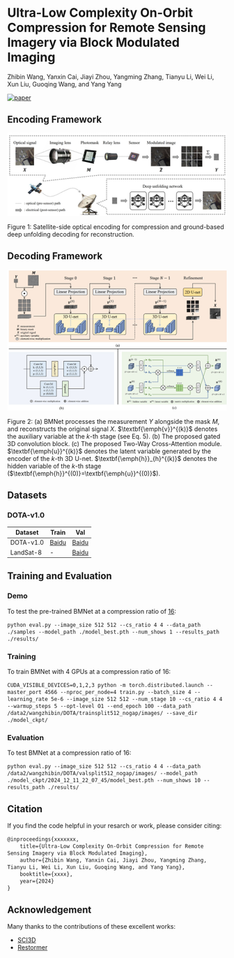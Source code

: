 # Ultra-Low Complexity On-Orbit Compression for Remote Sensing Imagery via Block Modulated Imaging
Zhibin Wang, Yanxin Cai, Jiayi Zhou, Yangming Zhang, Tianyu Li, Wei Li, Xun Liu, Guoqing Wang, and Yang Yang

[![paper](https://img.shields.io/badge/arXiv-Paper-<COLOR>.svg)](https://arxiv.org/abs/2111.09881)

## Encoding Framework
![encode](fig/encode.jpg)

Figure 1: Satellite-side optical encoding for compression and ground-based deep unfolding decoding for reconstruction.

## Decoding Framework
![decode](fig/decode.jpg)

Figure 2: (a) BMNet processes the measurement $Y$ alongside the mask $M$, and reconstructs the original signal $X$. $\textbf{\emph{v}}^{(k)}$ denotes the auxiliary variable at the $k$-th stage (see Eq. 5). (b) The proposed gated 3D convolution block. (c) The proposed Two-Way Cross-Attention module.  $\textbf{\emph{u}}^{(k)}$ denotes the latent variable generated by the encoder of the $k$-th 3D U-net. $\textbf{\emph{h}}_{h}^{(k)}$ denotes the hidden variable of the $k$-th stage ($\textbf{\emph{h}}^{(0)}=\textbf{\emph{u}}^{(0)}$).

## Datasets
### DOTA-v1.0
<table>
    <thead>
        <tr>
            <th>Dataset</th>
            <th>Train</th>
            <th>Val</th>
        </tr>
    </thead>
    <tbody>
        <tr>
            <td>DOTA-v1.0</td>
            <td><a href="https://pan.baidu.com/s/1WR8CfBlG7lVlexVKkeYBDA?pwd=izw7">Baidu</a></td>
            <td><a href="https://pan.baidu.com/s/1Y3SXLfyJsrPaKl8RkWq8MA?pwd=csts">Baidu</a></td>
        </tr>
        <tr>
            <td>LandSat-8</td>
            <td>-</td>
            <td><a href="https://pan.baidu.com/s/10hODPzK__8aTA4PHAPmxbg?pwd=x9xa">Baidu</a></td>
        </tr>
    </tbody>
</table>

## Training and Evaluation
### Demo
To test the pre-trained BMNet at a compression ratio of [16](https://pan.baidu.com/s/1DLOvUp-uMy2IqsyOeqOAlQ?pwd=y0dy):
```
python eval.py --image_size 512 512 --cs_ratio 4 4 --data_path ./samples --model_path ./model_best.pth --num_shows 1 --results_path ./results/
```

### Training
To train BMNet with 4 GPUs at a compression ratio of 16:
```
CUDA_VISIBLE_DEVICES=0,1,2,3 python -m torch.distributed.launch --master_port 4566 --nproc_per_node=4 train.py --batch_size 4 --learning_rate 5e-6 --image_size 512 512 --num_stage 10 --cs_ratio 4 4 --warmup_steps 5 --opt-level O1 --end_epoch 100 --data_path /data2/wangzhibin/DOTA/trainsplit512_nogap/images/ --save_dir ./model_ckpt/
```

### Evaluation
To test BMNet at a compression ratio of 16:
```
python eval.py --image_size 512 512 --cs_ratio 4 4 --data_path /data2/wangzhibin/DOTA/valsplit512_nogap/images/ --model_path ./model_ckpt/2024_12_11_22_07_45/model_best.pth --num_shows 10 --results_path ./results/
```

## Citation
If you find the code helpful in your resarch or work, please consider citing:

    @inproceedings{xxxxxxx,
        title={Ultra-Low Complexity On-Orbit Compression for Remote Sensing Imagery via Block Modulated Imaging}, 
        author={Zhibin Wang, Yanxin Cai, Jiayi Zhou, Yangming Zhang, Tianyu Li, Wei Li, Xun Liu, Guoqing Wang, and Yang Yang},
        booktitle={xxxx},
        year={2024}
    }

## Acknowledgement
Many thanks to the contributions of these excellent works:
- [SCI3D](https://github.com/jianzhangcs/SCI3D) 
- [Restormer](https://github.com/swz30/Restormer)
